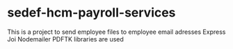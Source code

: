 # sedef-hcm-payroll-services
This is a project to send employee files to employee email adresses
    Express
    Joi
    Nodemailer
    PDFTK 
libraries are used
